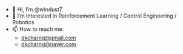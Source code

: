 - 👋 Hi, I’m @windust7
- 👀 I’m interested in Reinforcement Learning / Control Engineering / Robotics
- 📫 How to reach me:
  * dkcharng@gmail.com
  * dkcharng@naver.com

<!---
windust7/windust7 is a ✨ special ✨ repository because its `README.md` (this file) appears on your GitHub profile.
You can click the Preview link to take a look at your changes.
--->
